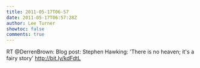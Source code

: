 ```yaml
---
title: 2011-05-17T06-57
date: 2011-05-17T06:57:28Z
author: Lee Turner
showtoc: false
comments: true
---
```


RT @DerrenBrown: Blog post: Stephen Hawking: 'There is no heaven; it's a fairy story' http://bit.ly/kdFdtL

